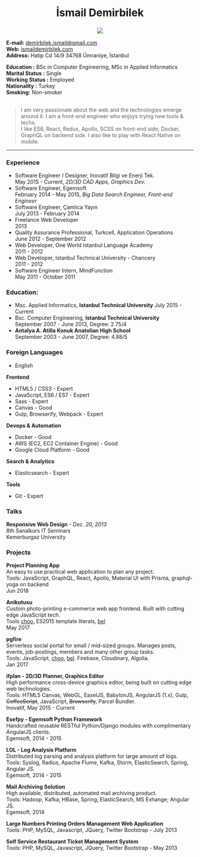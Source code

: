 <h1 align="center">
  İsmail Demirbilek
</h1>
<h3 align="center">
  <img src="https://rawgit.com/dbtek/resume/master/image.png"/>
</h3>

**E-mail:**           demirbilek.ismail@gmail.com    
**Web:**              [ismaildemirbilek.com](http://ismaildemirbilek.com)  
**Address:** Hatip Cd 14/9 34768 Ümraniye, İstanbul

**Education :** BSc in Computer Engineering, MSc in Applied Informatics  
**Marital Status :** Single  
**Working Status :** Employed  
**Nationality :** Turkey  
**Smoking:** Non-smoker  

<h2></h2>

> I am very passionate about the web and the technologies emerge around it. I am a front-end engineer who enjoys trying new tools & techs.  
> I like ES6, React, Redux, Apollo, SCSS on front-end side; Docker, GraphQL on backend side. I also like to play with React Native on mobile.
---

### Experience
- Software Engineer / Designer, Inovatif Bilgi ve Enerji Tek.  
  May 2015 - Current, *2D/3D CAD Apps, Graphics Dev.*
- Software Engineer, Egemsoft  
  February 2014 - May 2015, *Big Data Search Engineer, Front-end Engineer*  
- Software Engineer, Çamlıca Yayın  
  July 2013 - February 2014
- Freelance Web Developer  
  2013
- Quality Assurance Professional, Turkcell, Application Operations  
  June 2012 - September 2012
- Web Developer, One World Istanbul Language Academy  
  2011 - 2012
- Web Developer, Istanbul Technical University - Chancery  
  2011 - 2012
- Software Engineer Intern, MindFunction  
  May 2011 - October 2011

### Education:
- Msc. Applied Informatics, **Istanbul Technical University**
  July 2015 - Current
- Bsc. Computer Engineering, **Istanbul Technical University**  
  September 2007 - June 2013, Degree: 2.75/4  
- **Antalya A. Atilla Konuk Anatolian High School**  
  September 2003 - June 2007, Degree: 4.88/5  
  
### Foreign Languages
- English  

**Frontend**
* HTML5 / CSS3 - Expert
* JavaScript, ES6 / ES7 - Expert
* Sass - Expert
* Canvas - Good
* Gulp, Browserify, Webpack - Expert
  
**Devops & Automation**
* Docker - Good
* AWS (EC2, EC2 Container Engine) - Good
* Google Cloud Platform - Good
  
**Search & Analytics**
* Elasticsearch - Expert

**Tools**
* Git - Expert

### Talks
**Responsive Web Design** - *Dec. 20, 2013*   
8th Sanalkurs IT Seminars  
Kemerburgaz University

### Projects
**Project Planning App**  
An easy to use practical web application to plan any project.  
Tools: JavaScript, GraphQL, React, Apollo, Material UI with Prisma, graphql-yoga on backend  
Jun 2018

**Anikutusu**  
Custom photo-printing e-commerce web app frontend. Built with cutting edge JavaScript tech.  
Tools [choo](https://github.com/yoshuawuyts/choo), ES2015 template literals, [bel](https://github.com/shama/bel)  
May 2017

**pgfire**  
Serverless social portal for small / mid-sized groups. Manages posts, events, job-postings, members and many other group tasks.  
Tools: JavaScript, [choo](https://github.com/yoshuawuyts/choo), [bel](https://github.com/shama/bel). Firebase, Cloudinary, Algolia.  
Jan 2017  

**ifplan - 2D/3D Planner, Graphics Editor**  
High performance cross-device graphics editor, being built on cutting edge web technologies.  
Tools: HTML5 Canvas, WebGL, EaselJS, BabylonJS, AngularJS (1.x), Gulp, ~~CoffeeScript~~, JavaScript, ~~Browserify~~, Parcel Bundler.  
Inovatif, May 2015 - Current

**Esefpy - Egemsoft Python Framework**  
Handcrafted reusable RESTful Python/Django modules with complimentary AngularJS clients.  
Egemsoft, 2014 - 2015

**LOL - Log Analysis Platform**  
Distributed log parsing and analysis platform for large amount of logs.  
Tools: Syslog, Radius, Apache Flume, Kafka, Storm, ElasticSearch, Spring, Angular JS.  
Egemsoft, 2014 - 2015

**Mail Archiving Solution**  
High available, distributed, automated mail archiving product.  
Tools: Hadoop, Kafka, HBase, Spring, ElasticSearch, MS Exhange; Angular JS.  
Egemsoft, 2014

**Large Numbers Printing Orders Management Web Application**  
Tools: PHP, MySQL, Javascript, JQuery, Twitter Bootstrap - July 2013

**Self Service Restaurant Ticket Management System**  
Tools: PHP, MySQL, Javascript, JQuery, Twitter Bootstrap - May 2013  
